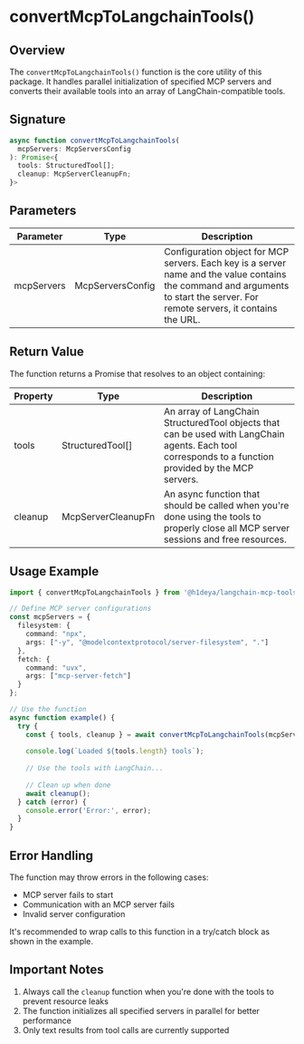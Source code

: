 # convertMcpToLangchainTools()

<div class="api-method">

## Overview

The `convertMcpToLangchainTools()` function is the core utility of this package. It handles parallel initialization of specified MCP servers and converts their available tools into an array of LangChain-compatible tools.

## Signature

```typescript
async function convertMcpToLangchainTools(
  mcpServers: McpServersConfig
): Promise<{
  tools: StructuredTool[];
  cleanup: McpServerCleanupFn;
}>
```

## Parameters

<table class="parameter-table">
  <thead>
    <tr>
      <th>Parameter</th>
      <th>Type</th>
      <th>Description</th>
    </tr>
  </thead>
  <tbody>
    <tr>
      <td>mcpServers</td>
      <td>McpServersConfig</td>
      <td>
        Configuration object for MCP servers. Each key is a server name and the value contains
        the command and arguments to start the server. For remote servers, it contains the URL.
      </td>
    </tr>
  </tbody>
</table>

## Return Value

The function returns a Promise that resolves to an object containing:

<table class="parameter-table">
  <thead>
    <tr>
      <th>Property</th>
      <th>Type</th>
      <th>Description</th>
    </tr>
  </thead>
  <tbody>
    <tr>
      <td>tools</td>
      <td>StructuredTool[]</td>
      <td>
        An array of LangChain StructuredTool objects that can be used with LangChain agents.
        Each tool corresponds to a function provided by the MCP servers.
      </td>
    </tr>
    <tr>
      <td>cleanup</td>
      <td>McpServerCleanupFn</td>
      <td>
        An async function that should be called when you're done using the tools to properly close
        all MCP server sessions and free resources.
      </td>
    </tr>
  </tbody>
</table>

## Usage Example

```typescript
import { convertMcpToLangchainTools } from '@h1deya/langchain-mcp-tools';

// Define MCP server configurations
const mcpServers = {
  filesystem: {
    command: "npx",
    args: ["-y", "@modelcontextprotocol/server-filesystem", "."]
  },
  fetch: {
    command: "uvx",
    args: ["mcp-server-fetch"]
  }
};

// Use the function
async function example() {
  try {
    const { tools, cleanup } = await convertMcpToLangchainTools(mcpServers);
    
    console.log(`Loaded ${tools.length} tools`);
    
    // Use the tools with LangChain...
    
    // Clean up when done
    await cleanup();
  } catch (error) {
    console.error('Error:', error);
  }
}
```

## Error Handling

The function may throw errors in the following cases:
- MCP server fails to start
- Communication with an MCP server fails
- Invalid server configuration

It's recommended to wrap calls to this function in a try/catch block as shown in the example.

## Important Notes

1. Always call the `cleanup` function when you're done with the tools to prevent resource leaks
2. The function initializes all specified servers in parallel for better performance
3. Only text results from tool calls are currently supported

</div>
